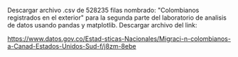 Descargar archivo .csv de 528235 filas nombrado:  "Colombianos registrados en el exterior" para la segunda parte del laboratorio de analisis de datos usando pandas y matplotlib. Descargar archivo del link:

https://www.datos.gov.co/Estad-sticas-Nacionales/Migraci-n-colombianos-a-Canad-Estados-Unidos-Sud-f/j8zm-8ebe
